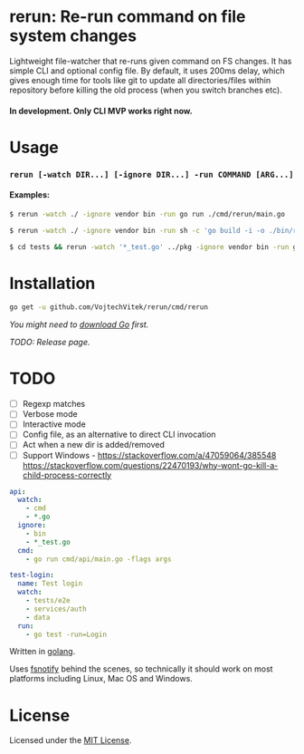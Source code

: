 rerun: Re-run command on file system changes
======

Lightweight file-watcher that re-runs given command on FS changes. It has simple CLI and optional config file. By default, it uses 200ms delay, which gives enough time for tools like git to update all directories/files within repository before killing the old process (when you switch branches etc).

#### In development. Only CLI MVP works right now.

# Usage
### `rerun [-watch DIR...] [-ignore DIR...] -run COMMAND [ARG...]`

#### Examples:
```bash
$ rerun -watch ./ -ignore vendor bin -run go run ./cmd/rerun/main.go
```
```bash
$ rerun -watch ./ -ignore vendor bin -run sh -c 'go build -i -o ./bin/rerun ./cmd/rerun/main.go && ./bin/rerun'
```
```bash
$ cd tests && rerun -watch '*_test.go' ../pkg -ignore vendor bin -run go test -run=Test
```

# Installation

```bash
go get -u github.com/VojtechVitek/rerun/cmd/rerun
```
*You might need to [download Go](https://golang.org/dl/) first.*

*TODO: Release page.*

# TODO

- [ ] Regexp matches
- [ ] Verbose mode
- [ ] Interactive mode
- [ ] Config file, as an alternative to direct CLI invocation
- [ ] Act when a new dir is added/removed
- [ ] Support Windows - https://stackoverflow.com/a/47059064/385548 https://stackoverflow.com/questions/22470193/why-wont-go-kill-a-child-process-correctly

```yaml
api:
  watch:
    - cmd
    - *.go
  ignore:
    - bin
    - *_test.go
  cmd:
    - go run cmd/api/main.go -flags args

test-login:
  name: Test login
  watch:
    - tests/e2e
    - services/auth
    - data
  run:
    - go test -run=Login
```

Written in [golang](https://github.com/golang/go).

Uses [fsnotify](https://github.com/fsnotify/fsnotify) behind the scenes, so technically it should work on most platforms including Linux, Mac OS and Windows.

# License

Licensed under the [MIT License](./LICENSE).
